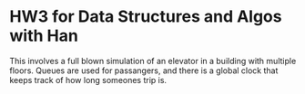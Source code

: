# HW3 for Data Structures and Algos with Han

This involves a full blown simulation of an elevator in a building with multiple floors.
Queues are used for passangers, and there is a global clock that keeps track of 
how long someones trip is.
